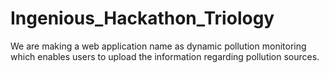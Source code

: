 # Ingenious_Hackathon_Triology
We are making a web application name as dynamic pollution monitoring which enables users to upload the information regarding pollution sources.
